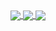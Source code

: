 <a href="https://github-readme-stats-theta-henna.vercel.app/api?username=tsukasaroot&show_icons=true&theme=tokyonight&count_private=true&show_owner=true">
  <img align="center" src="https://github-readme-stats.vercel.app/api?username=tsukasaroot&show_icons=true&theme=tokyonight&count_private=true&show_owner=true" />
</a>
<a href="https://github-readme-stats-theta-henna.vercel.app//api/top-langs/?username=tsukasaroot&theme=tokyonight">
  <img align="center" src="https://github-readme-stats.vercel.app/api/top-langs/?username=tsukasaroot&theme=tokyonight&count_private=true" />
</a>
<a href="https://wakatime.com/@tsukasaroot">
  <img align="center" src="https://github-readme-stats-theta-henna.vercel.app//api/wakatime?username=tsukasaroot&theme=tokyonight" />
</a>
